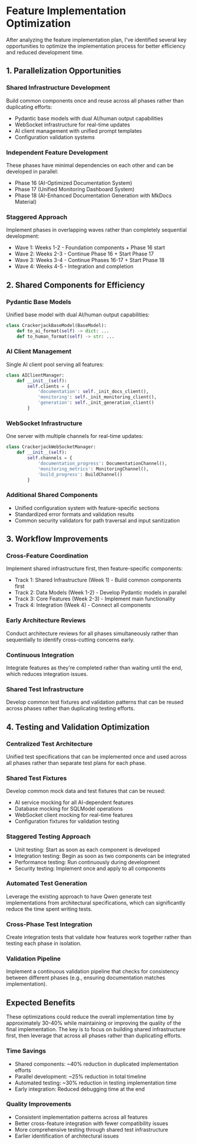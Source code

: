 # Feature Implementation Optimization

After analyzing the feature implementation plan, I've identified several key opportunities to optimize the implementation process for better efficiency and reduced development time.

## 1. Parallelization Opportunities

### Shared Infrastructure Development
Build common components once and reuse across all phases rather than duplicating efforts:
- Pydantic base models with dual AI/human output capabilities
- WebSocket infrastructure for real-time updates
- AI client management with unified prompt templates
- Configuration validation systems

### Independent Feature Development
These phases have minimal dependencies on each other and can be developed in parallel:
- Phase 16 (AI-Optimized Documentation System)
- Phase 17 (Unified Monitoring Dashboard System)
- Phase 18 (AI-Enhanced Documentation Generation with MkDocs Material)

### Staggered Approach
Implement phases in overlapping waves rather than completely sequential development:
- Wave 1: Weeks 1-2 - Foundation components + Phase 16 start
- Wave 2: Weeks 2-3 - Continue Phase 16 + Start Phase 17
- Wave 3: Weeks 3-4 - Continue Phases 16-17 + Start Phase 18
- Wave 4: Weeks 4-5 - Integration and completion

## 2. Shared Components for Efficiency

### Pydantic Base Models
Unified base model with dual AI/human output capabilities:
```python
class CrackerjackBaseModel(BaseModel):
    def to_ai_format(self) -> dict: ...
    def to_human_format(self) -> str: ...
```

### AI Client Management
Single AI client pool serving all features:
```python
class AIClientManager:
    def __init__(self):
        self.clients = {
            'documentation': self._init_docs_client(),
            'monitoring': self._init_monitoring_client(),
            'generation': self._init_generation_client()
        }
```

### WebSocket Infrastructure
One server with multiple channels for real-time updates:
```python
class CrackerjackWebSocketManager:
    def __init__(self):
        self.channels = {
            'documentation_progress': DocumentationChannel(),
            'monitoring_metrics': MonitoringChannel(),
            'build_progress': BuildChannel()
        }
```

### Additional Shared Components
- Unified configuration system with feature-specific sections
- Standardized error formats and validation results
- Common security validators for path traversal and input sanitization

## 3. Workflow Improvements

### Cross-Feature Coordination
Implement shared infrastructure first, then feature-specific components:
- Track 1: Shared Infrastructure (Week 1) - Build common components first
- Track 2: Data Models (Week 1-2) - Develop Pydantic models in parallel
- Track 3: Core Features (Week 2-3) - Implement main functionality
- Track 4: Integration (Week 4) - Connect all components

### Early Architecture Reviews
Conduct architecture reviews for all phases simultaneously rather than sequentially to identify cross-cutting concerns early.

### Continuous Integration
Integrate features as they're completed rather than waiting until the end, which reduces integration issues.

### Shared Test Infrastructure
Develop common test fixtures and validation patterns that can be reused across phases rather than duplicating testing efforts.

## 4. Testing and Validation Optimization

### Centralized Test Architecture
Unified test specifications that can be implemented once and used across all phases rather than separate test plans for each phase.

### Shared Test Fixtures
Develop common mock data and test fixtures that can be reused:
- AI service mocking for all AI-dependent features
- Database mocking for SQLModel operations
- WebSocket client mocking for real-time features
- Configuration fixtures for validation testing

### Staggered Testing Approach
- Unit testing: Start as soon as each component is developed
- Integration testing: Begin as soon as two components can be integrated
- Performance testing: Run continuously during development
- Security testing: Implement once and apply to all components

### Automated Test Generation
Leverage the existing approach to have Qwen generate test implementations from architectural specifications, which can significantly reduce the time spent writing tests.

### Cross-Phase Test Integration
Create integration tests that validate how features work together rather than testing each phase in isolation.

### Validation Pipeline
Implement a continuous validation pipeline that checks for consistency between different phases (e.g., ensuring documentation matches implementation).

## Expected Benefits

These optimizations could reduce the overall implementation time by approximately 30-40% while maintaining or improving the quality of the final implementation. The key is to focus on building shared infrastructure first, then leverage that across all phases rather than duplicating efforts.

### Time Savings
- Shared components: ~40% reduction in duplicated implementation efforts
- Parallel development: ~25% reduction in total timeline
- Automated testing: ~30% reduction in testing implementation time
- Early integration: Reduced debugging time at the end

### Quality Improvements
- Consistent implementation patterns across all features
- Better cross-feature integration with fewer compatibility issues
- More comprehensive testing through shared test infrastructure
- Earlier identification of architectural issues